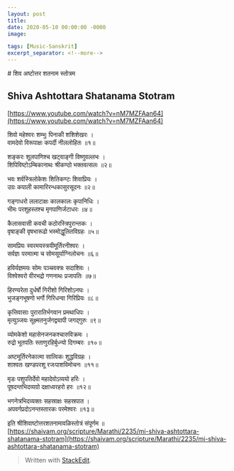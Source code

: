 ```yaml
---
layout: post
title: 
date: 2020-05-10 00:00:00 -0000
image: 

tags: [Music-Sanskrit]
excerpt_separator: <!--more-->
---
```


 <!--more-->


﻿# शिव अष्टोत्तर शतनाम स्तोत्रम

## Shiva Ashtottara Shatanama Stotram
[https://www.youtube.com/watch?v=nM7MZFAan64](https://www.youtube.com/watch?v=nM7MZFAan64)

शिवो महेश्वरः शम्भुः पिनाकी शशिशेखरः ।  
वामदेवो विरूपाक्षः कपर्दी नीललोहितः ॥१॥

शङ्करः शूलपाणिश्च खट्वाङ्गी विष्णुवल्लभः ।  
शिपिविष्टोऽम्बिकानाथः श्रीकण्ठो भक्तवत्सलः ॥२॥

भवः शर्वस्त्रिलोकेशः शितिकण्टः शिवाप्रियः ।  
उग्रः कपाली कामारिरन्धकासुरसूदनः ॥२॥

गङ्गाधरो ललाटाक्षः कालकालः कृपानिधिः ।  
भीमः परशुहस्तश्च मृगपाणिर्जटाधरः ॥४॥

कैलासवासी कवची कठोरस्त्रिपुरान्तकः ।  
वृषाङ्की वृषभारूढो भस्मोद्धूलितविग्रहः ॥५॥

सामप्रियः स्वरमयस्त्रयीमूर्तिरनीश्वरः ।  
सर्वज्ञः परमात्मा च सोमसूर्याग्निलोचनः ॥६॥

हविर्यज्ञमयः सोमः पञ्चवक्त्रः सदाशिवः ।  
विश्वेश्वरो वीरभद्रो गणनाथः प्रजापतिः ॥७॥

हिरण्यरेता दुर्धर्षो गिरीशो गिरिशोऽनघः ।  
भुजङ्गभूषणो भर्गो गिरिधन्वा गिरिप्रियः ॥८॥

कृत्तिवासाः पुरारातिर्भगवान प्रमथाधिपः ।  
मृत्युञ्जयः सूक्ष्मतनुर्जगद्व्यापी जगद्गुरुः ॥९॥

व्योमकेशो महासेनजनकश्चारुविक्रमः ।  
रुद्रो भूतपतिः स्ताणुरहिर्बुध्न्यो दिगम्बरः ॥१०॥

अष्टमूर्तिरनेकात्मा सात्विकः शुद्धविग्रहः ।  
शाश्वतः खण्डपरशू रजःपाशविमोचनः ॥११॥

मृडः पशुपतिर्देवो महादेवोऽव्ययो हरिः ।  
पूषदन्तभिदव्यग्रो दक्षाध्वरहरो हरः ॥१२॥

भगनेत्रभिदव्यक्तः सहस्राक्षः सहस्रपात ।  
अपवर्गप्रदोऽनन्तस्तारकः परमेश्वरः ॥१३॥

इति श्रीशिवाष्टोत्तरशतनामावळिस्तोत्रं संपूर्णम ॥
[https://shaivam.org/scripture/Marathi/2235/mi-shiva-ashtottara-shatanama-stotram](https://shaivam.org/scripture/Marathi/2235/mi-shiva-ashtottara-shatanama-stotram)
> Written with [StackEdit](https://stackedit.io/).

